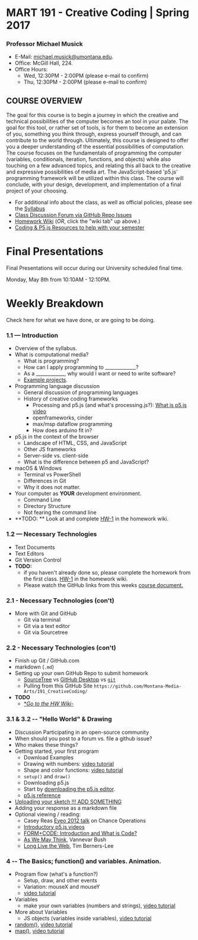 # MART 191 - Creative Coding  |  Spring 2017

### Professor Michael Musick

- E-Mail: [michael.musick@umontana.edu](mailto:michael.musick@umontana.edu).
- Office: McGill Hall, 224.
- Office Hours:
    - Wed, 12:30PM - 2:00PM (please e-mail to confirm)
    - Thu, 12:30PM - 2:00PM (please e-mail to confirm)



## COURSE OVERVIEW
The goal for this course is to begin a journey in which the creative and technical possibilities of the computer becomes an tool in your palate. The goal for this tool, or rather set of tools, is for them to become an extension of you, something you think through, express yourself through, and can contribute to the world through. Ultimately, this course is designed to offer you a deeper understanding of the essential possibilities of computation. The course focuses on the fundamentals of programming the computer (variables, conditionals, iteration, functions, and objects) while also touching on a few advanced topics, and relating this all back to the creative and expressive possibilities of media art. The JavaScript-based 'p5.js' programming framework will be utilized within this class. The course will conclude, with your design, development, and implementation of a final project of your choosing.

- For additional info about the class, as well as official policies, please see the [Syllabus](https://github.com/Montana-Media-Arts/191_CreativeCoding/tree/master/_syllabus)
- [Class Discussion Forum via GitHub Repo Issues](https://github.com/Montana-Media-Arts/191_CreativeCoding/issues)
- [Homework Wiki](https://github.com/Montana-Media-Arts/191_CreativeCoding/wiki) (_OR_, click the "wiki tab" up above.)
- [Coding & P5.js Resources to help with your semester](https://github.com/Montana-Media-Arts/191_CreativeCoding/wiki/Resources)

# Final Presentations

Final Presentations will occur during our University scheduled final time. 

Monday, May 8th from 10:10AM - 12:10PM.


# Weekly Breakdown
Check here for what we have done, or are going to be doing.

### 1.1 — Introduction
- Overview of the syllabus.
- What is computational media?
  - What is programming?
  - How can I apply programming to \_\_\_\_\_\_\_\_\_\_\_\_\_?
  - As a \_\_\_\_\_\_\_\_\_\_\_\_, why would I want or need to write software?
  - [Example projects](https://github.com/ITPNYU/ICM-2015/wiki/Projects).
- Programming language discussion
  - General discussion of programming languages
  - History of creative coding frameworks
	  - Processing and p5.js (and what's processing.js?): [What is p5.js video](https://vimeo.com/channels/learningp5js/137979313)
	  - openframeworks, cinder
	  - max/msp dataflow programming
	  - How does arduino fit in?
- p5.js in the context of the browser
  - Landscape of HTML, CSS, and JavaScript
  - Other JS frameworks
  - Server-side vs. client-side
  - What is the difference between p5 and JavaScript?
- macOS & Windows
	- Terminal vs PowerShell
	- Differences in Git
	- Why it does not matter.
- Your computer as **YOUR** development environment.
	- Command Line
	- Directory Structure
	- Not fearing the command line
- **TODO: ** Look at and complete [HW-1](https://github.com/Montana-Media-Arts/191_CreativeCoding/wiki/HW-1-(Due-01-24)) in the homework wiki.



### 1.2 — Necessary Technologies

- Text Documents
- Text Editors
- Git Version Control
- **TODO:**
	- if you haven't already done so, please complete the homework from the first class. [HW-1](https://github.com/Montana-Media-Arts/191_CreativeCoding/wiki/HW-1-(Due-01-24)) in the homework wiki.
	- Please watch the GitHub links from this weeks [course document.](https://github.com/Montana-Media-Arts/191_CreativeCoding/blob/master/inClass/01-2/settingUp.md)


### 2.1 - Necessary Technologies (con't)
- More with Git and GitHub
    - Git via terminal
    - Git via a text editor
    - Git via Sourcetree

### 2.2 - Necessary Technologies (con't)
- Finish up Git / GitHub.com
- markdown (`.md`)
- Setting up your own GitHub Repo to submit homework
	- [SourceTree](https://www.sourcetreeapp.com) vs [GitHub Desktop](https://desktop.github.com) vs [`git`](https://try.github.io/levels/1/challenges/1)
  - Pulling from this GitHub Site `https://github.com/Montana-Media-Arts/191_CreativeCoding/`
- **TODO**
  - [\**Go to the HW Wiki*-](https://github.com/Montana-Media-Arts/191_CreativeCoding/wiki/)


### 3.1 & 3.2 -- "Hello World" & Drawing
- Discussion Participating in an open-source community
- When should you post to a forum vs. file a github issue?
- Who makes these things?
- Getting started, your first program
  - Download Examples
  - Drawing with numbers: [video tutorial](https://vimeo.com/channels/learningp5js/137979314)
  - Shape and color functions: [video tutorial](https://vimeo.com/channels/learningp5js/137979312)
  - `setup()` and `draw()`
  - Downloading p5.js
   - Start by [downloading the p5.js editor](http://p5js.org/download/#editor).
  - [p5.js reference](http://p5js.org/reference)
- [Uploading your sketch !!! ADD SOMETHING](https://github.com/ITPNYU/ICM-2015/wiki/SFTP-Tutorial)
- Adding your response as a markdown file
- <a id="optional-1">Optional viewing / reading:</a>
  - Casey Reas [Eyeo 2012 talk](https://vimeo.com/45851523) on Chance Operations
  - [Introductory p5.js videos](https://vimeo.com/channels/learningp5js/)
  - [FORM+CODE: Introduction and What is Code?](http://formandcode.com)
  - [As We May Think](http://www.theatlantic.com/magazine/archive/1945/07/as-we-may-think/303881/), Vannevar Bush
  * [Long Live the Web](http://jblomo.github.io/webarch253/slides/Long_Live_the_Web.pdf), Tim Berners-Lee


### 4 -- The Basics; function() and variables. Animation.
- Program flow (what's a function?)
  - Setup, draw, and other events
  - Variation: mouseX and mouseY
  - [video tutorial](https://vimeo.com/channels/learningp5js/138327548)
- Variables
  - make your own variables (numbers and strings), [video tutorial](https://vimeo.com/channels/learningp5js/138331676)
- More about Variables
  - JS objects (variables inside variables), [video tutorial](https://vimeo.com/channels/learningp5js/138327558)
- [random()](http://p5js.org/reference/#/p5/random), [video tutorial](https://vimeo.com/channels/learningp5js/138327559)
- [map()](http://p5js.org/reference/#/p5/map), [video tutorial](https://vimeo.com/channels/learningp5js/138331801)

<!--
### 3.1 -- Conditional Statements
- Conditional Statements
	- Boolean expressions
	- if statement
	- relational operators
	- [video tutorial](https://vimeo.com/channels/learningp5js/138935676)
	- Case study, bouncing ball: [video tutorial](https://vimeo.com/channels/learningp5js/138935675)
	- else, else if, and, or [video tutorial](https://vimeo.com/channels/learningp5js/138935678)
	- buttons, rollovers, switches [video tutorial](https://vimeo.com/channels/learningp5js/138935677)

### 3.2 -- Conditional Statements Cont'd
I may have an orientation session during this class period. Stay tuned for more info...
- Loops (while and for)
	- while and for [video tutorial](https://vimeo.com/channels/learningp5js/139013336)
	- nested loops [video tutorial](https://vimeo.com/channels/learningp5js/139013372)
- Simple loading and displaying image

### 4.1 -- Functions: the basics
- Calling vs. defining
- Modularity: [video](https://vimeo.com/channels/learningp5js/139587733)
- Arguments and parameters


### 4.2 -- Functions: the hard stuff
- Re-usability: [video](https://vimeo.com/channels/learningp5js/139587732)
- Return types: [video](https://vimeo.com/channels/learningp5js/139587730)
- Recursion
- Functions inside objects: [video](https://vimeo.com/channels/learningp5js/139587731)
- Optional Readings:
  - [Work of Art in the Age of Mechanical Reproduction](http://www.berk-edu.com/VisualStudies/readingList/06b_benjamin-work%20of%20art%20in%20the%20age%20of%20mechanical%20reproduction.pdf), Walter Benjamin
- Homework: TBA (but something like use a function to draw a design different ways, multiple times.  Make a previous sketch modular.)

### 5.1 -- Objects and Arrays
* Review object literals:
  * properties - name/value pairs
  * functions inside objects
  * `this` keyword
* What is an array? [video tutorial 6.1](https://vimeo.com/141211396)
  * declaring, intializing
  * numeric indices
  * arrays and for loops: [video tutorial 6.2](https://vimeo.com/141211394)
  * `length` property

### 5.2 -- Objects and Arrays
* An array of objects! [video tutorial 6.3](https://vimeo.com/141211395)
* Constructor function! [video tutorial 6.4](https://vimeo.com/141211393)
* Adding and deleting from an array, `push()` and `splice()` [video tutorial. 6.5](https://vimeo.com/141211392), [video tutorial 6.8](https://vimeo.com/141919523)
* Multiple JS files [video tutorial 6.6](https://vimeo.com/141919522)
* Clicking on objects [video tutorial 6.7](https://vimeo.com/141919520)
* Checking objects intersecting with other objects [video tutorial 6.9](), [video tutorial 6.10](https://vimeo.com/141919521)
* loading images for objects [video tutorial 6.11](https://vimeo.com/141919525)

### Weeks 6 and 7
Catch up on functions, objects, arrays, and program logic.

### 8.1 -- HTML and CSS
(First week of October)
- Review events -- mousePressed, keyPressed
- [Tutorial: Intro to HTML/CSS basics](https://github.com/processing/p5.js/wiki/Intro-to-HTML-and-CSS#css)


### 8.2 -- DOM: events and callback function
- [Tutorial: Beyond the Canvas, using p5.dom](https://github.com/processing/p5.js/wiki/Beyond-the-canvas)
- DOM elements - [p5.dom reference](http://p5js.org/reference/#/libraries/p5.dom)
	- `createP()`
	- `createButton()`
	- `createSlider()`
- Callbacks
	- `button.mousePressed(callback);`
- `style()` -- low key intro to CSS
- [CSS Reference](http://www.blooberry.com/indexdot/css/propindex/all.htm)


### 9.1 -- Art in Class
- Examples of creative Coding artwork.

### 9.2 -- Data
- [Tutorial: loading external data with p5.js](https://github.com/processing/p5.js/wiki/Loading-external-files:-AJAX,-XML,-JSON)


### 10.1 -- Data
- [Tutorial: more about data and APIs](http://shiffman.github.io/A2Z-F15/week4/notes.html)
- JSON and APIs (and more on callbacks!)
- Word Counting
- Tabular data
- Optional Reading:
  - [Art and the API](http://blog.blprnt.com/blog/blprnt/art-and-the-api), Jer Thorp
  - [The Anxieties of Big Data](http://thenewinquiry.com/essays/the-anxieties-of-big-data/), Kate Crawford

### 11.1 -- Sound
- [p5.sound reference](http://p5js.org/reference/#/libraries/p5.sound)
- Sound
- Live capture

### 11.2 -


### 12.1 -- Final Project Proposals -- Video
- Possible topics for Final Projects
- Present and receive feedback on final project proposals.

- [Video/capture: p5.MediaElement reference](http://p5js.org/reference/#/p5.MediaElement)
- Movie playback
- Video Assignment

### 12.2 -- Video cont'd & Review for Exam
- Continue work from previous week.


### 13.1 -- EXAM
- **EXAM**

### 13.2 -- Go Home

### 14.1 & 14.2 -- Video & Sound cont'd
- Continue work from previous week.

-->

<!--
### 14.1 -- Mobile
- Workflow and process, get a previous sketch running on a device
- Touch interaction
- Sensors
- [More mobile examples from Jia](https://github.com/OhJia/p5MobileWebExamples)
- [p5 mobile workflows by Jia](https://github.com/OhJia/p5Mobile/wiki/Workflows)
- [Using the viewport meta tag to control layout on mobile browsers](https://developer.mozilla.org/en-US/docs/Mozilla/Mobile/Viewport_meta_tag)
- [Hammer.js](http://hammerjs.github.io/)
- Homework: Prepare a final project proposal.

### 14.2 -- Beyond p5.js
- Life beyond p5.js
  - Take Creative Coding into the spring semester courses
  - Other JS libraries?
  - Coding outside the p5 IDE? ([local server tutorial](https://github.com/processing/p5.js/wiki/Local-server))
  - [local server tutorial](https://github.com/lmccart/itp-creative-js/wiki/SimpleHTTPServer)
  - [More HTML/CSS](https://github.com/processing/p5.js/wiki/Intro-to-HTML-and-CSS)
  - What is server side programming for?
  - [Processing](http://processing.org)
  - Open source
    - How do artists make and adapt tools for themselves and their communities, like Processing, p5.js, openFrameworks, etc?
  - How do you  get involved with this?
-->

<!--

### 15 -- One on one speed user testing / feedback
(December)
- This week you will "user test" your project with fellow classmates. You must have some implementation that you can test completed by this time.  User testing can mean different things for different projects. For a game, it can mean that the user tries to play it. For an art piece, it could mean showing it to a classmate and asking for them to say what they think it is about or how it made them feel. We'll show projects in a "one on one" / round robin / speed dating-style session. 5 minutes then switch. You cannot not explain your project, just show and let the user try it and give you feedback. Then you can answer questions.  User testing schedule will be provided on a wiki.

### Final Presentations - Monday, December 12th in Class
- Please add your link to your final project documentation on the wiki.
-->

<!-- ### FINALS WEEK -- Final Project Presentations -->
<!-- Tuesday, December 20th from 8am-10am per the [University Finals Schedule](http://www.umt.edu/registrar/PDF/Autumn2016finalexamschedule2.pdf) -->
